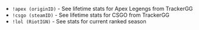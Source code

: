 - `!apex (originID)`  - See lifetime stats for Apex Legengs from TrackerGG
- `!csgo (steamID)`  - See lifetime stats for CSGO from TrackerGG
- `!lol (RiotIGN)`  - See stats for current ranked season